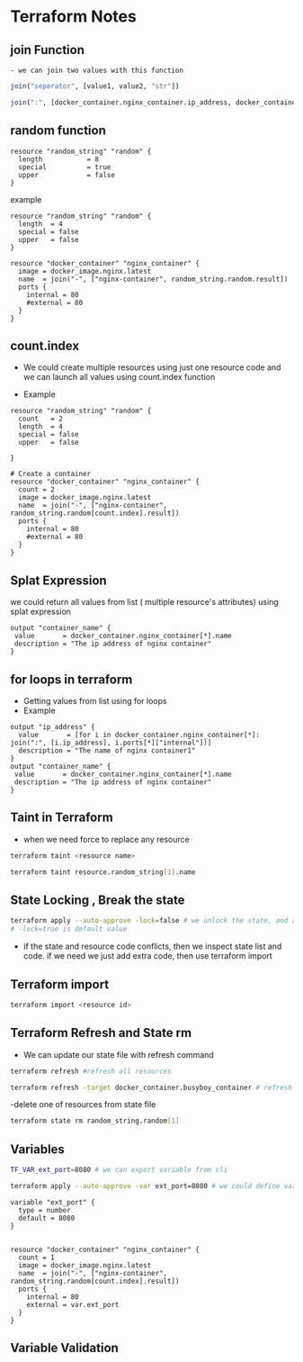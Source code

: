 # Terraform Notes

## join Function

    - we can join two values with this function

```bash
join("seperator", [value1, value2, "str"])

join(":", [docker_container.nginx_container.ip_address, docker_container.nginx_container.ports[0].external] )
```

## random function

```hcl
resource "random_string" "random" {
  length           = 8
  special          = true
  upper            = false
}
```

example

```hcl
resource "random_string" "random" {
  length  = 4
  special = false
  upper   = false
}

resource "docker_container" "nginx_container" {
  image = docker_image.nginx.latest
  name  = join("-", ["nginx-container", random_string.random.result])
  ports {
    internal = 80
    #external = 80
  }
}
```

## count.index

- We could create multiple resources using just one resource code
  and we can launch all values using count.index function

- Example

```hcl
resource "random_string" "random" {
  count   = 2
  length  = 4
  special = false
  upper   = false

}

# Create a container
resource "docker_container" "nginx_container" {
  count = 2
  image = docker_image.nginx.latest
  name  = join("-", ["nginx-container", random_string.random[count.index].result])
  ports {
    internal = 80
    #external = 80
  }
}
```

## Splat Expression

we could return all values from list ( multiple resource's attributes) using splat expression

```hcl
output "container_name" {
 value       = docker_container.nginx_container[*].name
 description = "The ip address of nginx container"
}
```

## for loops in terraform

- Getting values from list using for loops
- Example

```hcl
output "ip_address" {
  value       = [for i in docker_container.nginx_container[*]: join(":", [i.ip_address], i.ports[*]["internal"])]
  description = "The name of nginx container1"
}
output "container_name" {
 value       = docker_container.nginx_container[*].name
 description = "The ip address of nginx container"
}
```

## Taint in Terraform

- when we need force to replace any resource

```bash
terraform taint <resource name>

terraform taint resource.random_string[1].name
```

## State Locking , Break the state

```bash
terraform apply --auto-approve -lock=false # we unlock the state, and any one can change our state
# -lock=true is default value
```

- if the state and resource code conflicts, then we inspect state list and code.
  if we need we just add extra code, then use terraform import

## Terraform import

```bash
terraform import <resource id>
```

## Terraform Refresh and State rm

- We can update our state file with refresh command

```bash
terraform refresh #refresh all resources

terraform refresh -target docker_container.busyboy_container # refresh just mentioned resources
```

-delete one of resources from state file

```bash
terraform state rm random_string.random[1]
```

## Variables

```bash
TF_VAR_ext_port=8080 # we can export variable from cli

terraform apply --auto-approve -var ext_port=8080 # we could define variable with apply command
```

```hcl
variable "ext_port" {
  type = number
  default = 8080
}


resource "docker_container" "nginx_container" {
  count = 1
  image = docker_image.nginx.latest
  name  = join("-", ["nginx-container", random_string.random[count.index].result])
  ports {
    internal = 80
    external = var.ext_port
  }
}
```

## Variable Validation

```bash

```

```bash

```

```bash

```

```bash

```

```bash

```

```bash

```
